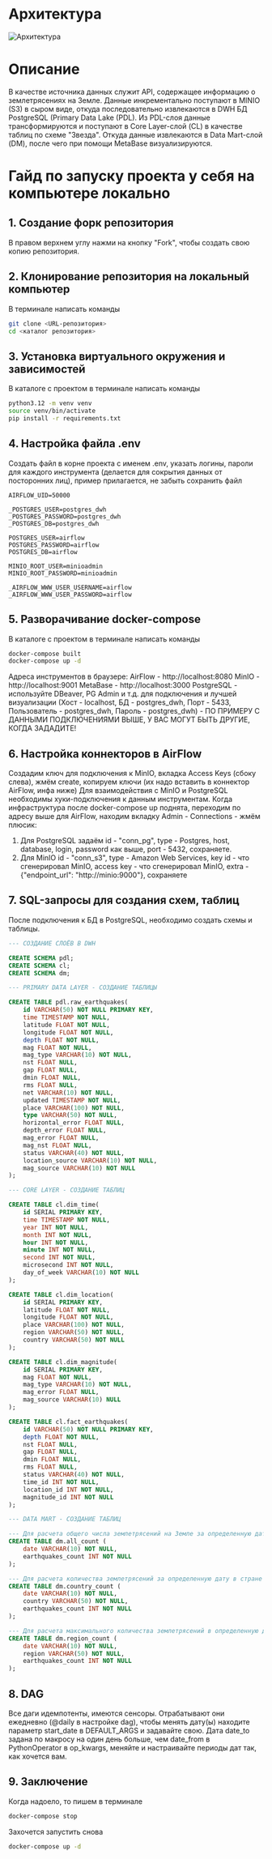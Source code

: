 # Архитектура
![Архитектура](images/Arh.png)

# Описание
В качестве источника данных служит API, содержащее информацию о землетрясениях на Земле. Данные инкрементально поступают в MINIO (S3) в сыром виде, откуда последовательно извлекаются в DWH БД PostgreSQL (Primary Data Lake (PDL). Из PDL-слоя данные трансформируются и поступают в Core Layer-слой (CL) в качестве таблиц по схеме "Звезда". Откуда данные извлекаются в Data Mart-слой (DM), после чего при помощи MetaBase визуализируются.

# Гайд по запуску проекта у себя на компьютере локально
## 1. Создание форк репозитория
В правом верхнем углу нажми на кнопку "Fork", чтобы создать свою копию репозитория.
## 2. Клонирование репозитория на локальный компьютер
В терминале написать команды
```bash
git clone <URL-репозитория>
cd <каталог репозитория>
```
## 3. Установка виртуального окружения и зависимостей
В каталоге с проектом в терминале написать команды
```bash
python3.12 -m venv venv
source venv/bin/activate
pip install -r requirements.txt
```
## 4. Настройка файла .env
Создать файл в корне проекта с именем .env, указать логины, пароли для каждого инструмента (делается для сокрытия данных от посторонних лиц), пример прилагается, не забыть сохранить файл
```б
AIRFLOW_UID=50000

_POSTGRES_USER=postgres_dwh
_POSTGRES_PASSWORD=postgres_dwh
_POSTGRES_DB=postgres_dwh

POSTGRES_USER=airflow
POSTGRES_PASSWORD=airflow
POSTGRES_DB=airflow

MINIO_ROOT_USER=minioadmin
MINIO_ROOT_PASSWORD=minioadmin

_AIRFLOW_WWW_USER_USERNAME=airflow
_AIRFLOW_WWW_USER_PASSWORD=airflow
```
## 5. Разворачивание docker-compose
В каталоге с проектом в терминале написать команды
```bash
docker-compose built
docker-compose up -d
```
Адреса инструментов в браузере:
AirFlow - http://localhost:8080
MinIO - http://localhost:9001
MetaBase - http://localhost:3000
PostgreSQL - используйте DBeaver, PG Admin и т.д. для подключения и лучшей визуализации (Хост - localhost, БД - postgres_dwh, Порт - 5433, Пользователь - postgres_dwh, Пароль - postgres_dwh) - ПО ПРИМЕРУ С ДАННЫМИ ПОДКЛЮЧЕНИЯМИ ВЫШЕ, У ВАС МОГУТ БЫТЬ ДРУГИЕ, КОГДА ЗАДАДИТЕ!
## 6. Настройка коннекторов в AirFlow
Создадим ключ для подключения к MinIO, вкладка Access Keys (сбоку слева), жмём create, копируем ключи (их надо вставить в коннектор AirFlow, инфа ниже)
Для взаимодействия с MinIO и PostgreSQL необходимы хуки-подключения к данным инструментам.
Когда инфраструктура после docker-compose up поднята, переходим по адресу выше для AirFlow, находим вкладку Admin - Connections - жмём плюсик:
1. Для PostgreSQL задаём id -  "conn_pg", type - Postgres, host, database, login, password как выше, port - 5432, сохраняете.
2. Для MinIO id - "conn_s3", type - Amazon Web Services, key id - что сгенерировал MinIO, access key - что сгенерировал MinIO, extra - {"endpoint_url": "http://minio:9000"}, сохраняете
## 7. SQL-запросы для создания схем, таблиц
После подключения к БД в PostgreSQL, необходимо создать схемы и таблицы.
```sql
--- СОЗДАНИЕ СЛОЁВ В DWH

CREATE SCHEMA pdl;
CREATE SCHEMA cl;
CREATE SCHEMA dm;
```

```sql
--- PRIMARY DATA LAYER - СОЗДАНИЕ ТАБЛИЦЫ

CREATE TABLE pdl.raw_earthquakes(
	id VARCHAR(50) NOT NULL PRIMARY KEY,
	time TIMESTAMP NOT NULL,
	latitude FLOAT NOT NULL,
	longitude FLOAT NOT NULL,
	depth FLOAT NOT NULL,
	mag FLOAT NOT NULL,
	mag_type VARCHAR(10) NOT NULL,
	nst FLOAT NULL,
	gap FLOAT NULL,
	dmin FLOAT NULL,
	rms FLOAT NULL,
	net VARCHAR(10) NOT NULL,
	updated TIMESTAMP NOT NULL,
	place VARCHAR(100) NOT NULL,
	type VARCHAR(50) NOT NULL,
	horizontal_error FLOAT NULL,
	depth_error FLOAT NULL,
	mag_error FLOAT NULL,
	mag_nst FLOAT NULL,
	status VARCHAR(40) NOT NULL,
	location_source VARCHAR(10) NOT NULL,
	mag_source VARCHAR(10) NOT NULL
);
```

```sql
--- CORE LAYER - СОЗДАНИЕ ТАБЛИЦ

CREATE TABLE cl.dim_time(
	id SERIAL PRIMARY KEY,
	time TIMESTAMP NOT NULL,
	year INT NOT NULL,
	month INT NOT NULL,
	hour INT NOT NULL,
	minute INT NOT NULL,
	second INT NOT NULL,
	microsecond INT NOT NULL,
	day_of_week VARCHAR(10) NOT NULL
);

CREATE TABLE cl.dim_location(
	id SERIAL PRIMARY KEY,
	latitude FLOAT NOT NULL,
	longitude FLOAT NOT NULL,
	place VARCHAR(100) NOT NULL,
	region VARCHAR(50) NOT NULL,
	country VARCHAR(50) NOT NULL
);

CREATE TABLE cl.dim_magnitude(
	id SERIAL PRIMARY KEY,
	mag FLOAT NOT NULL,
	mag_type VARCHAR(10) NOT NULL,
	mag_error FLOAT NULL,
	mag_source VARCHAR(10) NULL
);

CREATE TABLE cl.fact_earthquakes(
	id VARCHAR(50) NOT NULL PRIMARY KEY,
	depth FLOAT NOT NULL,
	nst FLOAT NULL,
	gap FLOAT NULL,
	dmin FLOAT NULL,
	rms FLOAT NULL,
	status VARCHAR(40) NOT NULL,
	time_id INT NOT NULL,
	location_id INT NOT NULL,
	magnitude_id INT NOT NULL
);
```

```sql
--- DATA MART - СОЗДАНИЕ ТАБЛИЦ

--- Для расчета общего числа землетрясений на Земле за определенную дату
CREATE TABLE dm.all_count (
	date VARCHAR(10) NOT NULL,
	earthquakes_count INT NOT NULL
);

--- Для расчета количества землетрясений за определенную дату в стране
CREATE TABLE dm.country_count (
	date VARCHAR(10) NOT NULL,
	country VARCHAR(50) NOT NULL,
	earthquakes_count INT NOT NULL
);

--- Для расчета максимального количества землетрясений в определенную дату в регионе
CREATE TABLE dm.region_count (
	date VARCHAR(10) NOT NULL,
	region VARCHAR(50) NOT NULL,
	earthquakes_count INT NOT NULL
);
```
## 8. DAG
Все даги идемпотенты, имеются сенсоры. Отрабатывают они ежедневно (@daily в настройке dag), чтобы менять дату(ы) находите параметр start_date в DEFAULT_ARGS и задавайте свою. Дата date_to задана по макросу на один день больше, чем date_from в PythonOperator в op_kwargs, меняйте и настраивайте периоды дат так, как хочется вам.
## 9. Заключение
Когда надоело, то пишем в терминале
```bash
docker-compose stop
```
Захочется запустить снова
```bash
docker-compose up -d
```